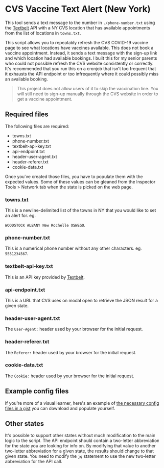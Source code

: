 # CVS Vaccine Text Alert (New York)

This tool sends a text message to the number in `./phone-number.txt` using the
[Textbelt][txtblt] API with a NY CVS location that has available appointments
from the list of locations in `towns.txt`.

This script allows you to repeatably refresh the CVS COVID-19 vaccine page to
see what locations have vaccines available. This does not book a vaccine
appointment. Instead, it sends a text message with the sign-up link and which
location had available bookings. I built this for my senior parents who could
not possible refresh the CVS website consistently or correctly. It's recommended
that you run this on a cronjob that isn't too frequent that it exhausts the API
endpoint or too infrequently where it could possibly miss an available booking.

> This project does not allow users of it to skip the vaccination line. You will
> still need to sign-up manually through the CVS website in order to get a vaccine
> appointment.

## Required files

The following files are required:

- towns.txt
- phone-number.txt
- textbelt-api-key.txt
- api-endpoint.txt
- header-user-agent.txt
- header-referer.txt
- cookie-data.txt

Once you've created those files, you have to populate them with the expected
values. Some of these values can be gleaned from the Inspector Tools > Network
tab when the state is picked on the web page.

### towns.txt

This is a newline-delimited list of the towns in NY that you would like to set an
alert for. eg.

`WOODSTOCK
ALBANY
New Rochelle
OSWEGO`.

### phone-number.txt

This is a numerical phone number without any other characters. eg. `5551234567`.

### textbelt-api-key.txt

This is an API key provided by [Textbelt][txtblt].

### api-endpoint.txt

This is a URL that CVS uses on modal open to retrieve the JSON result for a
given state.

### header-user-agent.txt

The `User-Agent:` header used by your browser for the initial request.

### header-referer.txt

The `Referer:` header used by your browser for the initial request.

### cookie-data.txt

The `Cookie:` header used by your browser for the initial request.

[txtblt]: https://textbelt.com "Send and receive SMS with a clean, simple API"

## Example config files

If you're more of a visual learner, here's an example of [the necessary config
files in a gist][gist] you can download and populate yourself.

[gist]: https://gist.github.com/rogeruiz/1ce5b4e76b8079870b85ce0571611f7d

## Other states

It's possible to support other states without much modification to the main
logic to the script. The API endpoint should contain a two-letter abbreviation
for the state you are looking for info on. By modifying that value to another
two-letter abbreviation for a given state, the results should change to that
given state. You need to modify the `jq` statement to use the new two-letter
abbreviation for the API call.
